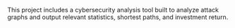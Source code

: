 This project includes a cybersecurity analysis tool built to analyze attack graphs and output relevant statistics, shortest paths, and investment return.
